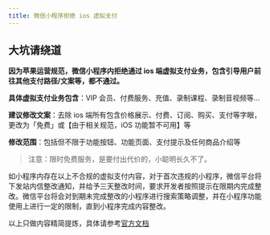 ```yaml
---
title: 微信小程序拒绝 ios 虚拟支付
---
```


## 大坑请绕道

**因为苹果运营规范，微信小程序内拒绝通过 ios 端虚拟支付业务，包含引导用户前往其他支付路径/文案等，都不通过。**

**具体虚拟支付业务包含**：VIP 会员、付费服务、充值、录制课程、录制音视频等...

**建议修改文案**：去除 ios 端所有包含价格展示、付费、订阅、购买、支付等字眼，更改为「免费」或【由于相关规范，iOS 功能暂不可用】等

**修改范围**：包括但不限于功能按钮、功能页面、支付提示及任何商品介绍等

> 注意：限时免费服务，是要付出代价的，小聪明长久不了。

如小程序内存在以上不合规的虚拟支付内容，对于首次违规的小程序，微信平台将下发站内信整改通知，并给予三天整改时间，要求开发者按照提示在限期内完成整改。微信平台将会对到期未完成整改的小程序进行搜索策略调整，并在小程序功能使用上进行一定的限制，直到小程序完成内容整改。

以上只做内容精简提炼，具体请参考[官方文档](https://developers.weixin.qq.com/community/develop/doc/000cc6c0b383a047c7798e0045b409?highLine=%25E8%2599%259A%25E6%258B%259F%25E4%25B8%259A%25E5%258A%25A1%25E6%258C%2587%25E5%258D%2597%25E8%25AF%25B7%25E6%2594%25B6%25E5%25A5%25BD)
